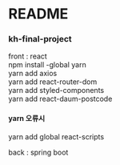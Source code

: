 # README

### kh-final-project<br>
front : react <br>
npm install -global yarn<br>
yarn add axios<br>
yarn add react-router-dom<br>
yarn add styled-components<br>
yarn add react-daum-postcode<br>

#### yarn 오류시<br>
yarn add global react-scripts<br>
<p>
  
back : spring boot

